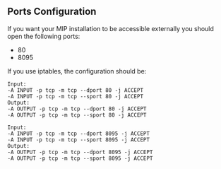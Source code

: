 ## Ports Configuration

If you want your MIP installation to be accessible externally you should open the following ports:
* 80
* 8095

If you use iptables, the configuration should be:
```
Input:
-A INPUT -p tcp -m tcp --dport 80 -j ACCEPT
-A INPUT -p tcp -m tcp --sport 80 -j ACCEPT
Output:
-Α OUTPUT -p tcp -m tcp --dport 80 -j ACCEPT
-A OUTPUT -p tcp -m tcp --sport 80 -j ACCEPT

Input:
-A INPUT -p tcp -m tcp --dport 8095 -j ACCEPT
-A INPUT -p tcp -m tcp --sport 8095 -j ACCEPT
Output:
-Α OUTPUT -p tcp -m tcp --dport 8095 -j ACCEPT
-A OUTPUT -p tcp -m tcp --sport 8095 -j ACCEPT
```
